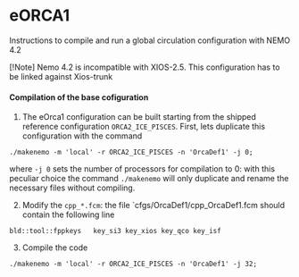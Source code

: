 # eORCA1
Instructions to compile and run a global circulation configuration with NEMO 4.2

[!Note]
Nemo 4.2 is incompatible with XIOS-2.5. This configuration has to be linked against Xios-trunk

#### Compilation of the base cofiguration
1) The eOrca1 configuration can be built starting from the shipped reference configuration `ORCA2_ICE_PISCES`. First, lets duplicate this configuration with the command
```shell
./makenemo -m 'local' -r ORCA2_ICE_PISCES -n 'OrcaDef1' -j 0;
```
where `-j 0` sets the number of processors for compilation to 0: with this peculiar choice the command `./makenemo` will only duplicate and rename the necessary files without compiling.

2) Modify the `cpp_*.fcm`: the file `cfgs/OrcaDef1/cpp_OrcaDef1.fcm should contain the following line
```
bld::tool::fppkeys   key_si3 key_xios key_qco key_isf
```

3) Compile the code
```shell
./makenemo -m 'local' -r ORCA2_ICE_PISCES -n 'OrcaDef1' -j 32;
```
